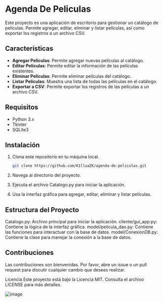 # Agenda De Peliculas

Este proyecto es una aplicación de escritorio para gestionar un catálogo de películas. Permite agregar, editar, eliminar y listar películas, así como exportar los registros a un archivo CSV.

## Características

- **Agregar Películas**: Permite agregar nuevas películas al catálogo.
- **Editar Películas**: Permite editar la información de las películas existentes.
- **Eliminar Películas**: Permite eliminar películas del catálogo.
- **Listar Películas**: Muestra una lista de todas las películas en el catálogo.
- **Exportar a CSV**: Permite exportar los registros de las películas a un archivo CSV.

## Requisitos

- Python 3.x
- Tkinter
- SQLite3

## Instalación

1. Clona este repositorio en tu máquina local.
   ```bash
   git clone https://github.com/K1lluaZK/agenda-de-peliculas.git

2. Navega al directorio del proyecto.

3. Ejecuta el archivo Catalogo.py para iniciar la aplicación.

4. Usa la interfaz gráfica para agregar, editar, eliminar y listar películas.

## Estructura del Proyecto

Catalogo.py: Archivo principal para iniciar la aplicación.
cliente/gui_app.py: Contiene la lógica de la interfaz gráfica.
model/pelicula_dao.py: Contiene las funciones para interactuar con la base de datos.
model/ConexionDB.py: Contiene la clase para manejar la conexión a la base de datos.

## Contribuciones

Las contribuciones son bienvenidas. Por favor, abre un issue o un pull request para discutir cualquier cambio que desees realizar.

Licencia
Este proyecto está bajo la Licencia MIT. Consulta el archivo LICENSE para más detalles.


![image](https://github.com/user-attachments/assets/0b8d269b-7fcf-4d8b-b859-b82501eb3fea)

